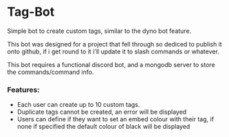 # Tag-Bot
Simple bot to create custom tags, similar to the dyno bot feature.

This bot was designed for a project that fell through so dediced to publish it onto github, if i get round to it i'll update it to slash commands or whatever.

This bot requires a functional discord bot, and a mongodb server to store the commands/command info.

### Features:
- Each user can create up to 10 custom tags.
- Duplicate tags cannot be created, an error will be displayed
- Users can define if they want to set an embed colour with their tag, if none if specified the default colour of black will be displayed
